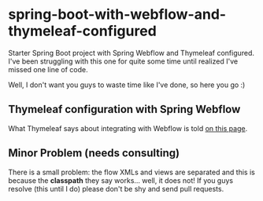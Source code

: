 # spring-boot-with-webflow-and-thymeleaf-configured
Starter Spring Boot project with Spring Webflow and Thymeleaf configured. I've been struggling with this one for quite some time until realized I've missed one line of code. 

Well, I don't want you guys to waste time like I've done, so here you go :)

## Thymeleaf configuration with Spring Webflow
What Thymeleaf says about integrating with Webflow is told [on this page](https://www.thymeleaf.org/doc/tutorials/2.1/thymeleafspring.html#spring-webflow-integration).

## Minor Problem (needs consulting)
There is a small problem: the flow XMLs and views are separated and this is because the **classpath** they say works... well, it does not! If you guys resolve (this until I do) please don't be shy and send pull requests.
